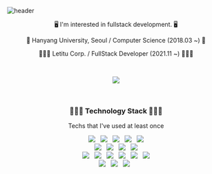 ![header](https://capsule-render.vercel.app/api?type=slice&color=timeAuto&height=200&text=I'm%20JB.&fontAlign=70&rotate=13&fontAlignY=25&desc=JongBeomLee&descAlign=70.&descAlignY=44)

<p align="center">
<p align="center">🖥 I'm interested in fullstack development. 🖥</p>
<p align="center">🏫 Hanyang University, Seoul / Computer Science (2018.03 ~) 🏫</p>
<p align="center">👨🏻‍💻 Letitu Corp. / FullStack Developer (2021.11 ~) 👨🏻‍💻</p>
</p>

<br/>

<p align="center">
    <img src="https://github-readme-streak-stats.herokuapp.com/?user=devleejb"/>
</p>

<br/>

<h3 align="center">👨🏻‍💻 Technology Stack 👨🏻‍💻</h3>

<p align="center">Techs that I've used at least once</p>

<p align="center">
    <img src ="https://img.shields.io/badge/Android-brightgreen.svg?&style=flat&logo=Android&logoColor=FFFFFF"/> &nbsp
    <img src ="https://img.shields.io/badge/React-61DAFD.svg?&style=flat&logo=React&logoColor=FFFFFF"/> &nbsp
    <img src ="https://img.shields.io/badge/-Next.js-FFFFFF?style=flat&logo=Next.js&logoColor=000000" /> &nbsp
    <img src ="https://img.shields.io/badge/Node.js-blue.svg?&style=flat&logo=Node.js&logoColor=FFFFFF"/> &nbsp
    <img src ="https://img.shields.io/badge/Flutter-02569B.svg?&style=flat&logo=Flutter&logoColor=FFFFFF"/>
    <br/>
    <img src ="https://img.shields.io/badge/Git-red.svg?&style=flat&logo=Git&logoColor=FFFFFF"/> &nbsp
    <img src ="https://img.shields.io/badge/MySQL-b07219.svg?&style=flat&logo=MySQL&logoColor=FFFFFF"/> &nbsp
    <img src ="https://img.shields.io/badge/MariaDB-003545.svg?&style=flat&logo=MariaDB&logoColor=FFFFFF"/> &nbsp
    <img src ="https://img.shields.io/badge/Amazon%20AWS-232F3E.svg?&style=flat&logo=Amazon%20AWS&logoColor=FFFFFF"/>
    <br/>
    <img src ="https://img.shields.io/badge/C-438eff.svg?&style=flat&logo=C&logoColor=FFFFFF"/> &nbsp
    <img src ="https://img.shields.io/badge/C++-4886FC.svg?&style=flat&logo=c%2B%2B&logoColor=FFFFFF"/> &nbsp
    <img src ="https://img.shields.io/badge/Java-b07219.svg?&style=flat&logo=Java&logoColor=FFFFFF"/> &nbsp
    <img src ="https://img.shields.io/badge/Python-3581ba.svg?&style=flat&logo=Python&logoColor=FFFFFF"/> &nbsp
    <img src ="https://img.shields.io/badge/Kotlin-red.svg?&style=flat&logo=Kotlin&logoColor=FFFFFF"/> &nbsp
    <img src ="https://img.shields.io/badge/Dart-0175C2.svg?&style=flat&logo=Dart&logoColor=FFFFFF"/>
    <br/>
    <img src ="https://img.shields.io/badge/Javascript-f1e05a.svg?&style=flat&logo=Javascript&logoColor=FFFFFF"/> &nbsp
    <img src ="https://img.shields.io/badge/HTML-e44b23.svg?&style=flat&logo=HTML5&logoColor=FFFFFF"/> &nbsp
    <img src ="https://img.shields.io/badge/CSS-1572b6.svg?&style=flat&logo=CSS3&logoColor=FFFFFF"/> &nbsp
</p>